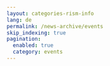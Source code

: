 ```yaml
---
layout: categories-rism-info
lang: de
permalink: /news-archive/events
skip_indexing: true
pagination: 
  enabled: true
  category: events
---
```

